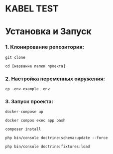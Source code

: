 # KABEL TEST
# Установка и Запуск
### 1. Клонирование репозитория:

`git clone`

`cd [название папки проекта]`

### 2. Настройка переменных окружения:

`cp .env.example .env`

### 3. Запуск проекта:

`docker-compose up`

`docker compos exec app bash`

`composer install`

`php bin/console doctrine:schema:update --force`

`php bin/console doctrine:fixtures:load`
